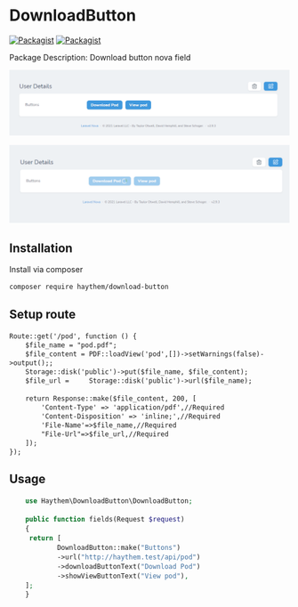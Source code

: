 # DownloadButton

[![Packagist](https://img.shields.io/packagist/v/haythem/download-button.svg)](https://packagist.org/packages/haythem/)
[![Packagist](https://img.shields.io/packagist/l/haythem/download-button.svg)](https://packagist.org/packages/haythem/download-button)

Package Description: Download button nova field
 

![](download-button-1.png)

![](download-button-2.png)


## Installation

Install via composer
```bash
composer require haythem/download-button
```

## Setup route

```
Route::get('/pod', function () {
    $file_name = "pod.pdf";
    $file_content = PDF::loadView('pod',[])->setWarnings(false)->output();;
    Storage::disk('public')->put($file_name, $file_content);
    $file_url =     Storage::disk('public')->url($file_name);

    return Response::make($file_content, 200, [
        'Content-Type' => 'application/pdf',//Required
        'Content-Disposition' => 'inline;',//Required
        'File-Name'=>$file_name,//Required
        "File-Url"=>$file_url,//Required
    ]);
});
```

## Usage

```php
    use Haythem\DownloadButton\DownloadButton;
    
    public function fields(Request $request)
    {
     return [
            DownloadButton::make("Buttons")
            ->url("http://haythem.test/api/pod")
            ->downloadButtonText("Download Pod")
            ->showViewButtonText("View pod"),
    ];
    }
```
